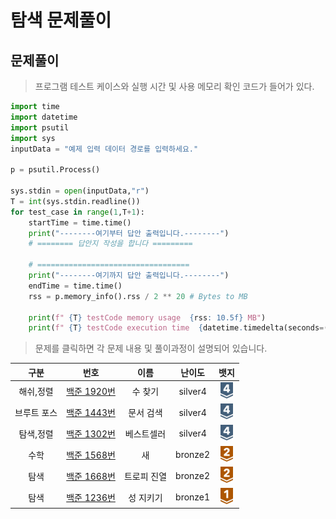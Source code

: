 # 탐색 문제풀이

## 문제풀이 

> 프로그램 테스트 케이스와 실행 시간 및 사용 메모리 확인 코드가 들어가 있다.
```python
import time
import datetime
import psutil
import sys
inputData = "예제 입력 데이터 경로를 입력하세요."

p = psutil.Process()

sys.stdin = open(inputData,"r")
T = int(sys.stdin.readline())
for test_case in range(1,T+1):
    startTime = time.time()
    print("--------여기부터 답안 출력입니다.--------")
    # ======== 답안지 작성을 합니다 =========
    
    # ==================================
    print("--------여기까지 답안 출력입니다.--------")
    endTime = time.time()
    rss = p.memory_info().rss / 2 ** 20 # Bytes to MB           

    print(f" {T} testCode memory usage  {rss: 10.5f} MB")
    print(f" {T} testCode execution time  {datetime.timedelta(seconds=(endTime - startTime))} sec")
```

> 문제를 클릭하면 각 문제 내용 및 풀이과정이 설명되어 있습니다.

|   구분   |                                                                                                                         번호                                                                                                                         |   이름   |   난이도   |                                                                           뱃지                                                                            |
|:------:|:--------------------------------------------------------------------------------------------------------------------------------------------------------------------------------------------------------------------------------------------------:|:------:|:-------:|:-------------------------------------------------------------------------------------------------------------------------------------------------------:|
| 해쉬,정렬  | [백준 1920번](https://github.com/gudals-kim/Studyroom/blob/61fdb3be2ed2d46756f02aecaf87bc3f67732879/codingtest/%EC%95%8C%EA%B3%A0%EB%A6%AC%EC%A6%98_%EB%AC%B8%EC%A0%9C%ED%92%80%EC%9D%B4/%ED%83%90%EC%83%89_%EB%AC%B8%EC%A0%9C/docs/backjoon_1920.md) |  수 찾기  | silver4 | <img src="https://raw.githubusercontent.com/gudals-kim/Studyroom/3e53104ae0a7a0f6bdc6bd42d7e228dcfd89d937/codingtest/img/rank/silver_4.svg" width="20"> |
| 브루트 포스 | [백준 1443번](https://github.com/gudals-kim/Studyroom/blob/61fdb3be2ed2d46756f02aecaf87bc3f67732879/codingtest/%EC%95%8C%EA%B3%A0%EB%A6%AC%EC%A6%98_%EB%AC%B8%EC%A0%9C%ED%92%80%EC%9D%B4/%ED%83%90%EC%83%89_%EB%AC%B8%EC%A0%9C/docs/backjoon_1543.md) | 문서 검색  | silver4 | <img src="https://raw.githubusercontent.com/gudals-kim/Studyroom/3e53104ae0a7a0f6bdc6bd42d7e228dcfd89d937/codingtest/img/rank/silver_4.svg" width="20"> |
| 탐색,정렬  | [백준 1302번](https://github.com/gudals-kim/Studyroom/blob/61fdb3be2ed2d46756f02aecaf87bc3f67732879/codingtest/%EC%95%8C%EA%B3%A0%EB%A6%AC%EC%A6%98_%EB%AC%B8%EC%A0%9C%ED%92%80%EC%9D%B4/%ED%83%90%EC%83%89_%EB%AC%B8%EC%A0%9C/docs/backjoon_1302.md) | 베스트셀러  | silver4 | <img src="https://raw.githubusercontent.com/gudals-kim/Studyroom/3e53104ae0a7a0f6bdc6bd42d7e228dcfd89d937/codingtest/img/rank/silver_4.svg" width="20"> |
|   수학   | [백준 1568번](https://github.com/gudals-kim/Studyroom/blob/61fdb3be2ed2d46756f02aecaf87bc3f67732879/codingtest/%EC%95%8C%EA%B3%A0%EB%A6%AC%EC%A6%98_%EB%AC%B8%EC%A0%9C%ED%92%80%EC%9D%B4/%ED%83%90%EC%83%89_%EB%AC%B8%EC%A0%9C/docs/backjoon_1543.md) |   새    | bronze2 | <img src="https://raw.githubusercontent.com/gudals-kim/Studyroom/3e53104ae0a7a0f6bdc6bd42d7e228dcfd89d937/codingtest/img/rank/bronze_2.svg" width="20"> |
|   탐색   | [백준 1668번](https://github.com/gudals-kim/Studyroom/blob/61fdb3be2ed2d46756f02aecaf87bc3f67732879/codingtest/%EC%95%8C%EA%B3%A0%EB%A6%AC%EC%A6%98_%EB%AC%B8%EC%A0%9C%ED%92%80%EC%9D%B4/%ED%83%90%EC%83%89_%EB%AC%B8%EC%A0%9C/docs/backjoon_1668.md) | 트로피 진열 | bronze2 | <img src="https://raw.githubusercontent.com/gudals-kim/Studyroom/3e53104ae0a7a0f6bdc6bd42d7e228dcfd89d937/codingtest/img/rank/bronze_2.svg" width="20"> |
|   탐색   | [백준 1236번](https://github.com/gudals-kim/Studyroom/blob/61fdb3be2ed2d46756f02aecaf87bc3f67732879/codingtest/%EC%95%8C%EA%B3%A0%EB%A6%AC%EC%A6%98_%EB%AC%B8%EC%A0%9C%ED%92%80%EC%9D%B4/%ED%83%90%EC%83%89_%EB%AC%B8%EC%A0%9C/docs/backjoon_1236.md) | 성 지키기  | bronze1 | <img src="https://raw.githubusercontent.com/gudals-kim/Studyroom/3e53104ae0a7a0f6bdc6bd42d7e228dcfd89d937/codingtest/img/rank/bronze_1.svg" width="20"> |